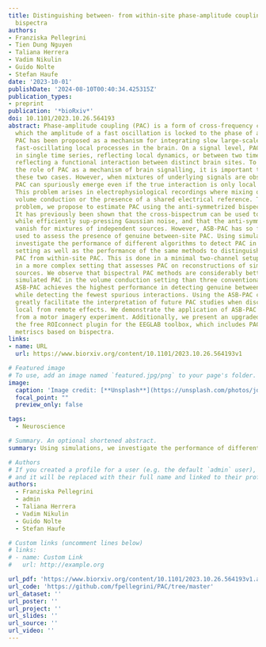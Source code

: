 ```yaml
---
title: Distinguishing between- from within-site phase-amplitude coupling using antisymmetrized
  bispectra
authors:
- Franziska Pellegrini
- Tien Dung Nguyen
- Taliana Herrera
- Vadim Nikulin
- Guido Nolte
- Stefan Haufe
date: '2023-10-01'
publishDate: '2024-08-10T00:40:34.425315Z'
publication_types:
- preprint
publication: '*bioRxiv*'
doi: 10.1101/2023.10.26.564193
abstract: Phase-amplitude coupling (PAC) is a form of cross-frequency coupling in
  which the amplitude of a fast oscillation is locked to the phase of a slow oscillation.
  PAC has been proposed as a mechanism for integrating slow large-scale networks with
  fast-oscillating local processes in the brain. On a signal level, PAC can be observed
  in single time series, reflecting local dynamics, or between two time series, potentially
  reflecting a functional interaction between distinct brain sites. To investigate
  the role of PAC as a mechanism of brain signalling, it is important to distinguish
  these two cases. However, when mixtures of underlying signals are observed, between-site
  PAC can spuriously emerge even if the true interaction is only local (within-site).
  This problem arises in electrophysiological recordings where mixing occurs due to
  volume conduction or the presence of a shared electrical reference. To address this
  problem, we propose to estimate PAC using the anti-symmetrized bispectrum (ASB-PAC).
  It has previously been shown that the cross-bispectrum can be used to measure PAC
  while efficiently sup-pressing Gaussian noise, and that the anti-symmetrized bispectra
  vanish for mixtures of independent sources. However, ASB-PAC has so far not been
  used to assess the presence of genuine between-site PAC. Using simulations, we here
  investigate the performance of different algorithms to detect PAC in a mixed signal
  setting as well as the performance of the same methods to distinguish genuine between-site
  PAC from within-site PAC. This is done in a minimal two-channel setup as well as
  in a more complex setting that assesses PAC on reconstructions of simulated EEG
  sources. We observe that bispectral PAC methods are considerably better at detecting
  simulated PAC in the volume conduction setting than three conventional PAC estimators.
  ASB-PAC achieves the highest performance in detecting genuine between-site PAC interactions
  while detecting the fewest spurious interactions. Using the ASB-PAC could therefore
  greatly facilitate the interpretation of future PAC studies when discriminating
  local from remote effects. We demonstrate the application of ASB-PAC on EEG data
  from a motor imagery experiment. Additionally, we present an upgraded version of
  the free ROIconnect plugin for the EEGLAB toolbox, which includes PAC and ASB-PAC
  metriscs based on bispectra.
links:
- name: URL
  url: https://www.biorxiv.org/content/10.1101/2023.10.26.564193v1

# Featured image
# To use, add an image named `featured.jpg/png` to your page's folder. 
image:
  caption: 'Image credit: [**Unsplash**](https://unsplash.com/photos/jdD8gXaTZsc)'
  focal_point: ""
  preview_only: false

tags:
  - Neuroscience

# Summary. An optional shortened abstract.
summary: Using simulations, we investigate the performance of different algorithms in distinguishing between genuine between-site PAC and within-site PAC.

# Authors
# If you created a profile for a user (e.g. the default `admin` user), write the username (folder name) here
# and it will be replaced with their full name and linked to their profile.
authors:
  - Franziska Pellegrini
  - admin
  - Taliana Herrera
  - Vadim Nikulin
  - Guido Nolte
  - Stefan Haufe

# Custom links (uncomment lines below)
# links:
# - name: Custom Link
#   url: http://example.org

url_pdf: 'https://www.biorxiv.org/content/10.1101/2023.10.26.564193v1.abstract'
url_code: 'https://github.com/fpellegrini/PAC/tree/master'
url_dataset: ''
url_poster: ''
url_project: ''
url_slides: ''
url_source: ''
url_video: ''
---
```

